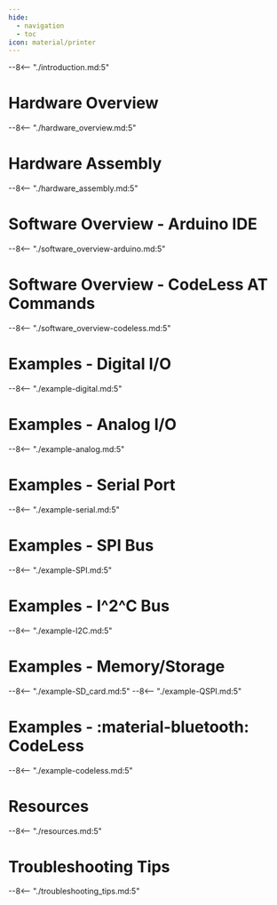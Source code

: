 ```yaml
---
hide:
  - navigation
  - toc
icon: material/printer
---
```


--8<-- "./introduction.md:5"

# Hardware Overview
--8<-- "./hardware_overview.md:5"

# Hardware Assembly
--8<-- "./hardware_assembly.md:5"

# Software Overview - Arduino IDE
--8<-- "./software_overview-arduino.md:5"

# Software Overview - CodeLess AT Commands
--8<-- "./software_overview-codeless.md:5"

# Examples - Digital I/O
--8<-- "./example-digital.md:5"

# Examples - Analog I/O
--8<-- "./example-analog.md:5"

# Examples - Serial Port
--8<-- "./example-serial.md:5"

# Examples - SPI Bus
--8<-- "./example-SPI.md:5"

# Examples - I^2^C Bus
--8<-- "./example-I2C.md:5"

# Examples - Memory/Storage
--8<-- "./example-SD_card.md:5"
--8<-- "./example-QSPI.md:5"

# Examples - :material-bluetooth: CodeLess
--8<-- "./example-codeless.md:5"

# Resources
--8<-- "./resources.md:5"

# Troubleshooting Tips
--8<-- "./troubleshooting_tips.md:5"
